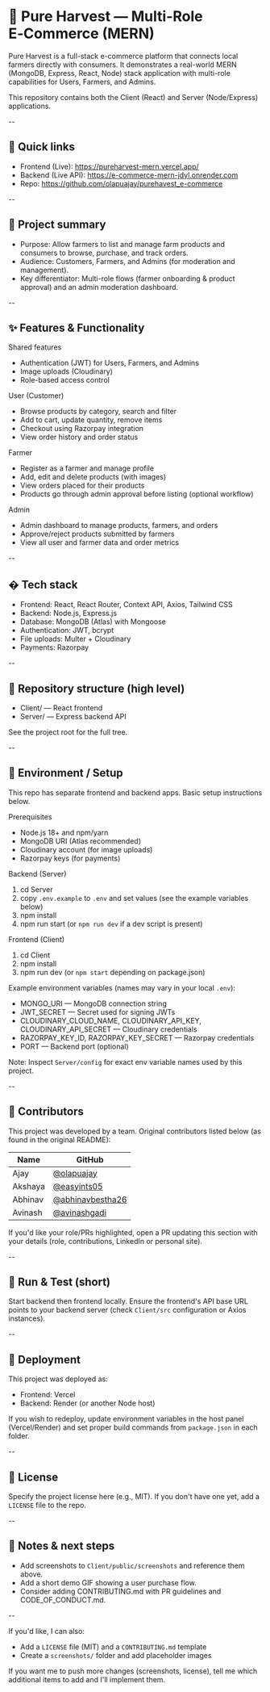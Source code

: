  # 🛒 Pure Harvest — Multi-Role E‑Commerce (MERN)

 Pure Harvest is a full-stack e-commerce platform that connects local farmers directly with consumers. It demonstrates a real-world MERN (MongoDB, Express, React, Node) stack application with multi-role capabilities for Users, Farmers, and Admins.

 This repository contains both the Client (React) and Server (Node/Express) applications.

 --

 ## 🔎 Quick links

 - Frontend (Live): https://pureharvest-mern.vercel.app/
 - Backend (Live API): https://e-commerce-mern-jdyl.onrender.com
 - Repo: https://github.com/olapuajay/purehavest_e-commerce

 --

 ## 🚀 Project summary

 - Purpose: Allow farmers to list and manage farm products and consumers to browse, purchase, and track orders.
 - Audience: Customers, Farmers, and Admins (for moderation and management).
 - Key differentiator: Multi-role flows (farmer onboarding & product approval) and an admin moderation dashboard.

 --

 ## ✨ Features & Functionality

 Shared features
 - Authentication (JWT) for Users, Farmers, and Admins
 - Image uploads (Cloudinary)
 - Role-based access control

 User (Customer)
 - Browse products by category, search and filter
 - Add to cart, update quantity, remove items
 - Checkout using Razorpay integration
 - View order history and order status

 Farmer
 - Register as a farmer and manage profile
 - Add, edit and delete products (with images)
 - View orders placed for their products
 - Products go through admin approval before listing (optional workflow)

 Admin
 - Admin dashboard to manage products, farmers, and orders
 - Approve/reject products submitted by farmers
 - View all user and farmer data and order metrics

 --

 ## �️ Tech stack

 - Frontend: React, React Router, Context API, Axios, Tailwind CSS
 - Backend: Node.js, Express.js
 - Database: MongoDB (Atlas) with Mongoose
 - Authentication: JWT, bcrypt
 - File uploads: Multer + Cloudinary
 - Payments: Razorpay

 --

 ## 📁 Repository structure (high level)

 - Client/ — React frontend
 - Server/ — Express backend API

 See the project root for the full tree.

 --

 ## 🧩 Environment / Setup

 This repo has separate frontend and backend apps. Basic setup instructions below.

 Prerequisites
 - Node.js 18+ and npm/yarn
 - MongoDB URI (Atlas recommended)
 - Cloudinary account (for image uploads)
 - Razorpay keys (for payments)

 Backend (Server)
 1. cd Server
 2. copy `.env.example` to `.env` and set values (see the example variables below)
 3. npm install
 4. npm run start (or `npm run dev` if a dev script is present)

 Frontend (Client)
 1. cd Client
 2. npm install
 3. npm run dev (or `npm start` depending on package.json)

 Example environment variables (names may vary in your local `.env`):

 - MONGO_URI — MongoDB connection string
 - JWT_SECRET — Secret used for signing JWTs
 - CLOUDINARY_CLOUD_NAME, CLOUDINARY_API_KEY, CLOUDINARY_API_SECRET — Cloudinary credentials
 - RAZORPAY_KEY_ID, RAZORPAY_KEY_SECRET — Razorpay credentials
 - PORT — Backend port (optional)

 Note: Inspect `Server/config` for exact env variable names used by this project.

 --

  ## 👥 Contributors

 This project was developed by a team. Original contributors listed below (as found in the original README):

 | Name    | GitHub |
 | ------- | ------ |
 | Ajay    | [@olapuajay](https://github.com/olapuajay) |
 | Akshaya | [@easyints05](https://github.com/easyints05) |
 | Abhinav | [@abhinavbestha26](https://github.com/abhinavbestha26) |
 | Avinash | [@avinashgadi](https://github.com/avinashgadi) |

 If you'd like your role/PRs highlighted, open a PR updating this section with your details (role, contributions, LinkedIn or personal site).

 --

 ## 🧪 Run & Test (short)

 Start backend then frontend locally. Ensure the frontend's API base URL points to your backend server (check `Client/src` configuration or Axios instances).

 --

 ## 🎯 Deployment

 This project was deployed as:
 - Frontend: Vercel
 - Backend: Render (or another Node host)

 If you wish to redeploy, update environment variables in the host panel (Vercel/Render) and set proper build commands from `package.json` in each folder.

 --

 ## 📜 License

 Specify the project license here (e.g., MIT). If you don't have one yet, add a `LICENSE` file to the repo.

 --

 ## 📝 Notes & next steps

 - Add screenshots to `Client/public/screenshots` and reference them above.
 - Add a short demo GIF showing a user purchase flow.
 - Consider adding CONTRIBUTING.md with PR guidelines and CODE_OF_CONDUCT.md.

 --

 If you'd like, I can also:
 - Add a `LICENSE` file (MIT) and a `CONTRIBUTING.md` template
 - Create a `screenshots/` folder and add placeholder images

 If you want me to push more changes (screenshots, license), tell me which additional items to add and I'll implement them.


